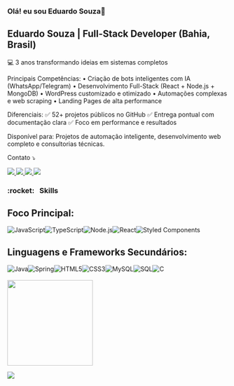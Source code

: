 ### Olá! eu sou Eduardo Souza👋

Eduardo Souza | Full-Stack Developer (Bahia, Brasil)
-------------------------------------------
💻 3 anos transformando ideias em sistemas completos

Principais Competências:
• Criação de bots inteligentes com IA (WhatsApp/Telegram)
• Desenvolvimento Full-Stack (React + Node.js + MongoDB)
• WordPress customizado e otimizado
• Automações complexas e web scraping
• Landing Pages de alta performance

Diferenciais:
✅ 52+ projetos públicos no GitHub
✅ Entrega pontual com documentação clara
✅ Foco em performance e resultados

Disponível para: Projetos de automação inteligente, desenvolvimento web completo e consultorias técnicas.

  <p align="left">
  Contato ⤵️
  </p>
  
  <div>

  <a target="_blank" href="https://www.youtube.com/@DevUndefined">  
  <img src="https://img.shields.io/badge/-YouTUbe-%23FF0000?style=for-the-badge&logo=youtube&logoColor=white">
  </a> 
  <a target="_blank" href="https://instagram.com/eduardosouza.dev"> 
  <img src="https://img.shields.io/badge/-Instagram-%23E4405F?style=for-the-badge&logo=instagram&logoColor=white" >
  </a>
  <a target="_blank" href = "mailto:eduardosouzadev.10@gmail.com"> 
  <img src="https://img.shields.io/badge/-Gmail-%23333?style=for-the-badge&logo=gmail&logoColor=white"> 
  </a>
  <a target="_blank" href="https://www.linkedin.com/in/eduardo-souza-88a89b22a">  
  <img src="https://img.shields.io/badge/-LinkedIn-%230077B5?style=for-the-badge&logo=linkedin&logoColor=white">
  </a> 
  </div>

<h3> :rocket: &nbsp; Skills</h3>

## Foco Principal:
<div style="display: flex; flex-wrap: wrap;">
  <img src="https://img.shields.io/badge/JavaScript-F7DF1E?style=for-the-badge&logo=javascript&logoColor=black" alt="JavaScript">
  <img src="https://img.shields.io/badge/TypeScript-3178C6?style=for-the-badge&logo=typescript&logoColor=white" alt="TypeScript">
  <img src="https://img.shields.io/badge/Node.js-339933?style=for-the-badge&logo=node.js&logoColor=white" alt="Node.js">
  <img src="https://img.shields.io/badge/React-61DAFB?style=for-the-badge&logo=react&logoColor=black" alt="React">
  <img src="https://img.shields.io/badge/styled--components-DB7093?style=for-the-badge&logo=styled-components&logoColor=white" alt="Styled Components">
</div>


## Linguagens e Frameworks Secundários: 
<div style="display: flex; flex-wrap: wrap;">
  <img src="https://img.shields.io/badge/Java-ED8B00?style=for-the-badge&logo=java&logoColor=white" alt="Java">
  <img src="https://img.shields.io/badge/Spring-6DB33F?style=for-the-badge&logo=spring&logoColor=white" alt="Spring">
  <img src="https://img.shields.io/badge/HTML5-E34F26?style=for-the-badge&logo=html5&logoColor=white" alt="HTML5">
  <img src="https://img.shields.io/badge/CSS3-1572B6?style=for-the-badge&logo=css3&logoColor=white" alt="CSS3">
  <img src="https://img.shields.io/badge/MySQL-00000F?style=for-the-badge&logo=mysql&logoColor=white" alt="MySQL">
  <img src="https://img.shields.io/badge/SQL-20232A?style=for-the-badge&logo=SQL&logoColor=61DAFB" alt="SQL">
  <img src="https://img.shields.io/badge/C-00599C?style=for-the-badge&logo=c&logoColor=white" alt="C">
</div>


 <br>
<div align="left">
  <a href="https://github.com/DevEduardoSouza">
<!--   <img height="150em" src="https://github-readme-stats.vercel.app/api?username=DevEduardoSouza&show_icons=true&theme=dark&include_all_commits=true&count_private=true"/> -->
  <img height="195em" src="https://github-readme-stats.vercel.app/api/top-langs/?username=DevEduardoSouza&layout=compact&langs_count=7&theme=dark"/>
<!--   <img alt="coding-to-music's streak" src="https://github-readme-streak-stats.herokuapp.com/?user=DevEduardoSouza&theme=react&hide_border=true&card_width=400"/> -->
</div>


![](https://komarev.com/ghpvc/?username=DevEduardoSouza&color=006bed)


    
